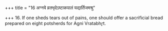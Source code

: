 +++
title = "16 अग्नये व्रतभृदेऽष्टाकपालं यद्यार्तिजमश्रु"

+++
16. If one sheds tears out of pains, one should offer a sacrificial bread prepared on eight potsherds for Agni Vratabhr̥t. 
